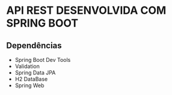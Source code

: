 # API REST DESENVOLVIDA COM SPRING BOOT
## Dependências
* Spring Boot Dev Tools
* Validation
* Spring Data JPA
* H2 DataBase
* Spring Web
